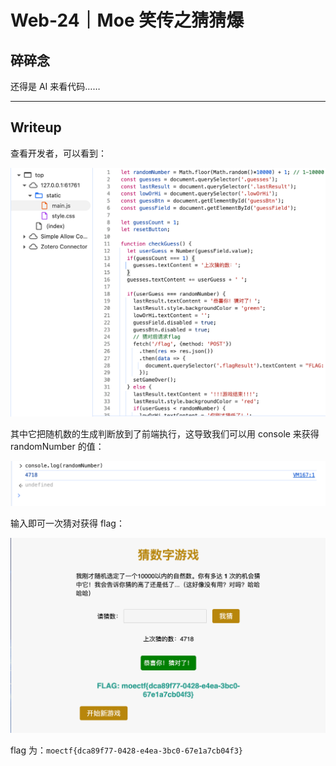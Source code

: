 # Web-24｜Moe 笑传之猜猜爆

## 碎碎念

还得是 AI 来看代码……
***
## Writeup

查看开发者，可以看到：

![](../../../../assets/Pasted%20image%2020250927192337.png)

其中它把随机数的生成判断放到了前端执行，这导致我们可以用 console 来获得 randomNumber 的值：

![](../../../../assets/Pasted%20image%2020250927192426.png)

输入即可一次猜对获得 flag：

![](../../../../assets/Pasted%20image%2020250927192450.png)

flag 为：`moectf{dca89f77-0428-e4ea-3bc0-67e1a7cb04f3}`
